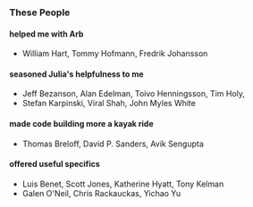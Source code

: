 
### These People

#### helped me with Arb 
- William Hart, Tommy Hofmann, Fredrik Johansson 

#### seasoned Julia's helpfulness to me
- Jeff Bezanson, Alan Edelman, Toivo Henningsson, Tim Holy, 
- Stefan Karpinski, Viral Shah, John Myles White

#### made code building more a kayak ride
- Thomas Breloff, David P. Sanders, Avik Sengupta

#### offered useful specifics
- Luis Benet, Scott Jones, Katherine Hyatt, Tony Kelman   
- Galen O'Neil, Chris Rackauckas, Yichao Yu
